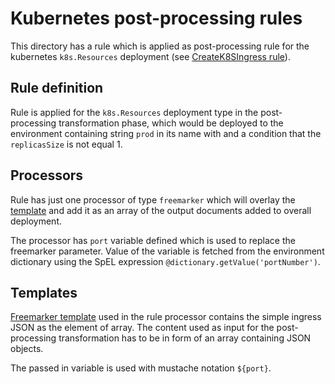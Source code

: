 # Kubernetes post-processing rules
This directory has a rule which is applied as post-processing rule for the kubernetes `k8s.Resources` deployment (see [CreateK8SIngress rule](stitch-rules.yaml)).

## Rule definition
Rule is applied for the `k8s.Resources` deployment type in the post-processing transformation phase, which would be deployed to the environment containing string `prod` in its name with and a condition that the `replicasSize` is not equal 1.
## Processors
Rule has just one processor of type `freemarker` which will overlay the [template](templates/k8s-ingress-example.ftl) and add it as an array of the output documents added to overall deployment.

The processor has `port` variable defined which is used to replace the freemarker parameter. Value of the variable is fetched from the environment dictionary using the SpEL expression `@dictionary.getValue('portNumber')`. 
## Templates
[Freemarker template](templates/k8s-ingress-example.ftl) used in the rule processor contains the simple ingress JSON as the element of array. The content used as input for the post-processing transformation has to be in form of an array containing JSON objects.

The passed in variable is used with mustache notation `${port}`. 

